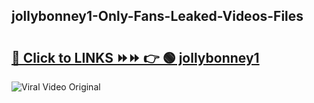 
 ## jollybonney1-Only-Fans-Leaked-Videos-Files

# <h2><a href="https://mediaupload.pro?jollybonney1">🔗 Click to LINKS ⏩⏩ 👉 🟢 jollybonney1 </a></h2>

<a href="https://mediaupload.pro?jollybonney1" rel="nofollow" data-target="animated-image.originalLink"><img src="https://i.ibb.co.com/xMMVF88/686577567.gif" alt="Viral Video Original" style="max-width: 100%; display: inline-block;" data-target="animated-image.originalImage"></a>